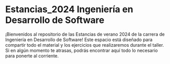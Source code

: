 # Estancias_2024 Ingeniería en Desarrollo de Software

¡Bienvenidos al repositorio de las Estancias de verano 2024 de la carrera de Ingeniería en Desarrollo de Software!
Este espacio está diseñado para compartir todo el material y los ejercicios que realizaremos durante el taller. Si en algún momento te atrasas, podrás encontrar aquí todo lo necesario para ponerte al corriente.
